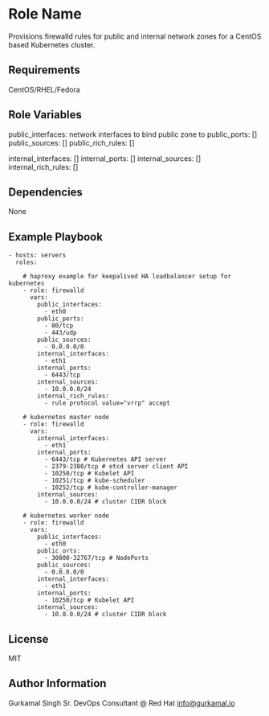 # Role Name

Provisions firewalld rules for public and internal network zones for a CentOS based Kubernetes cluster.

## Requirements

CentOS/RHEL/Fedora

## Role Variables

public_interfaces: network interfaces to bind public zone to
public_ports: []
public_sources: []
public_rich_rules: []

internal_interfaces: []
internal_ports: []
internal_sources: []
internal_rich_rules: []

## Dependencies

None

## Example Playbook

    - hosts: servers
      roles:

        # haproxy example for keepalived HA loadbalancer setup for kubernetes
        - role: firewalld
          vars:
            public_interfaces:
              - eth0
            public_ports:
              - 80/tcp
              - 443/udp
            public_sources:
              - 0.0.0.0/0
            internal_interfaces:
              - eth1
            internal_ports:
              - 6443/tcp
            internal_sources:
              - 10.0.0.0/24
            internal_rich_rules:
              - rule protocol value="vrrp" accept

        # kubernetes master node
        - role: firewalld
          vars:
            internal_interfaces:
              - eth1
            internal_ports:
              - 6443/tcp # Kubernetes API server
              - 2379-2380/tcp # etcd server client API
              - 10250/tcp # Kubelet API
              - 10251/tcp # kube-scheduler
              - 10252/tcp # kube-controller-manager
            internal_sources:
              - 10.0.0.0/24 # cluster CIDR block

        # kubernetes worker node
        - role: firewalld
          vars:
            public_interfaces:
              - eth0
            public_orts:
              - 30000-32767/tcp # NodePorts
            public_sources:
              - 0.0.0.0/0
            internal_interfaces:
              - eth1
            internal_ports:
              - 10250/tcp # Kubelet API
            internal_sources:
              - 10.0.0.0/24 # cluster CIDR block

## License

MIT

## Author Information

Gurkamal Singh
Sr. DevOps Consultant @ Red Hat
info@gurkamal.io
